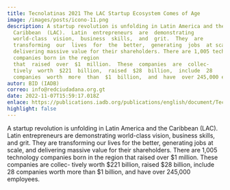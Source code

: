 ```yaml
---
title: Tecnolatinas 2021 The LAC Startup Ecosystem Comes of Age
image: /images/posts/icono-11.png
description: A startup revolution is unfolding in Latin America and the
  Caribbean  (LAC).  Latin  entrepreneurs  are  demonstrating
  world-class  vision,  business  skills,  and  grit.  They  are
  transforming  our  lives  for  the  better,  generating  jobs  at scale, and
  delivering massive value for their shareholders. There are 1,005 technology
  companies born in the region
  that  raised  over  $1  million.  These  companies  are  collec-
  tively  worth  $221  billion,  raised  $28  billion,  include  28
  companies  worth  more  than  $1  billion,  and  have  over 245,000 employees.
autor: BID (IADB)
correo: info@redciudadana.org.gt
date: 2022-11-07T15:59:17.018Z
enlace: https://publications.iadb.org/publications/english/document/Tecnolatinas-2021-The-LAC-Startup-Ecosystem-Comes-of-Age.pdf
highlight: false
---
```

A startup revolution is unfolding in Latin America and the Caribbean (LAC). Latin entrepreneurs are demonstrating world-class vision, business skills, and grit. They are transforming our lives for the better, generating jobs at scale, and delivering massive value for their shareholders. There are 1,005 technology companies born in the region that raised over $1 million. These companies are collec- tively worth $221 billion, raised $28 billion, include 28 companies worth more than $1 billion, and have over 245,000 employees.